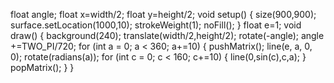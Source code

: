 float angle;
float x=width/2;
float y=height/2;
void setup() {
  size(900,900);
  surface.setLocation(1000,10);
  strokeWeight(1);
  noFill();
}
float e=1;
void draw() {
  background(240);
  translate(width/2,height/2);
  rotate(-angle);
  angle +=TWO_PI/720;
  for (int a = 0; a < 360; a+=10) {
    pushMatrix();
    line(e, a, 0, 0);
    rotate(radians(a));
    for (int c = 0; c < 160; c+=10) {
      line(0,sin(c),c,a);
    }
  popMatrix();
  }
}
